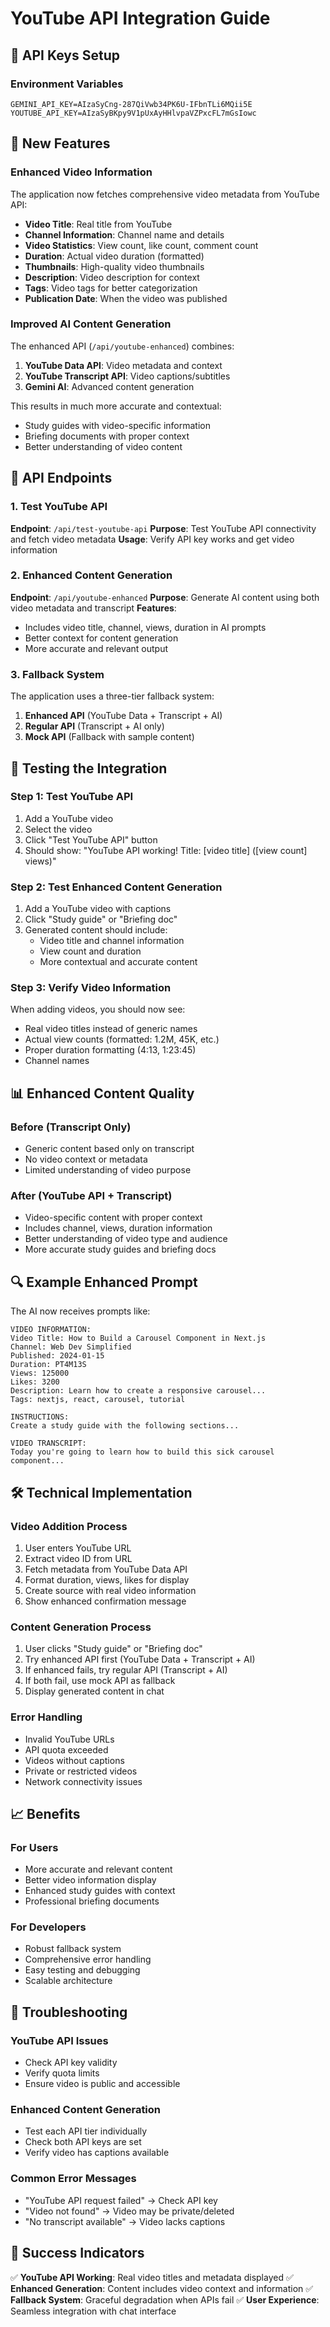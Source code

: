 # YouTube API Integration Guide

## 🔑 API Keys Setup

### Environment Variables
```env
GEMINI_API_KEY=AIzaSyCng-287QiVwb34PK6U-IFbnTLi6MQii5E
YOUTUBE_API_KEY=AIzaSyBKpy9V1pUxAyHHlvpaVZPxcFL7mGsIowc
```

## 🚀 New Features

### Enhanced Video Information
The application now fetches comprehensive video metadata from YouTube API:

- **Video Title**: Real title from YouTube
- **Channel Information**: Channel name and details
- **Video Statistics**: View count, like count, comment count
- **Duration**: Actual video duration (formatted)
- **Thumbnails**: High-quality video thumbnails
- **Description**: Video description for context
- **Tags**: Video tags for better categorization
- **Publication Date**: When the video was published

### Improved AI Content Generation
The enhanced API (`/api/youtube-enhanced`) combines:

1. **YouTube Data API**: Video metadata and context
2. **YouTube Transcript API**: Video captions/subtitles
3. **Gemini AI**: Advanced content generation

This results in much more accurate and contextual:
- Study guides with video-specific information
- Briefing documents with proper context
- Better understanding of video content

## 🔧 API Endpoints

### 1. Test YouTube API
**Endpoint**: `/api/test-youtube-api`
**Purpose**: Test YouTube API connectivity and fetch video metadata
**Usage**: Verify API key works and get video information

### 2. Enhanced Content Generation
**Endpoint**: `/api/youtube-enhanced`
**Purpose**: Generate AI content using both video metadata and transcript
**Features**:
- Includes video title, channel, views, duration in AI prompts
- Better context for content generation
- More accurate and relevant output

### 3. Fallback System
The application uses a three-tier fallback system:
1. **Enhanced API** (YouTube Data + Transcript + AI)
2. **Regular API** (Transcript + AI only)
3. **Mock API** (Fallback with sample content)

## 🎯 Testing the Integration

### Step 1: Test YouTube API
1. Add a YouTube video
2. Select the video
3. Click "Test YouTube API" button
4. Should show: "YouTube API working! Title: [video title] ([view count] views)"

### Step 2: Test Enhanced Content Generation
1. Add a YouTube video with captions
2. Click "Study guide" or "Briefing doc"
3. Generated content should include:
   - Video title and channel information
   - View count and duration
   - More contextual and accurate content

### Step 3: Verify Video Information
When adding videos, you should now see:
- Real video titles instead of generic names
- Actual view counts (formatted: 1.2M, 45K, etc.)
- Proper duration formatting (4:13, 1:23:45)
- Channel names

## 📊 Enhanced Content Quality

### Before (Transcript Only)
- Generic content based only on transcript
- No video context or metadata
- Limited understanding of video purpose

### After (YouTube API + Transcript)
- Video-specific content with proper context
- Includes channel, views, duration information
- Better understanding of video type and audience
- More accurate study guides and briefing docs

## 🔍 Example Enhanced Prompt

The AI now receives prompts like:
```
VIDEO INFORMATION:
Video Title: How to Build a Carousel Component in Next.js
Channel: Web Dev Simplified
Published: 2024-01-15
Duration: PT4M13S
Views: 125000
Likes: 3200
Description: Learn how to create a responsive carousel...
Tags: nextjs, react, carousel, tutorial

INSTRUCTIONS:
Create a study guide with the following sections...

VIDEO TRANSCRIPT:
Today you're going to learn how to build this sick carousel component...
```

## 🛠️ Technical Implementation

### Video Addition Process
1. User enters YouTube URL
2. Extract video ID from URL
3. Fetch metadata from YouTube Data API
4. Format duration, views, likes for display
5. Create source with real video information
6. Show enhanced confirmation message

### Content Generation Process
1. User clicks "Study guide" or "Briefing doc"
2. Try enhanced API first (YouTube Data + Transcript + AI)
3. If enhanced fails, try regular API (Transcript + AI)
4. If both fail, use mock API as fallback
5. Display generated content in chat

### Error Handling
- Invalid YouTube URLs
- API quota exceeded
- Videos without captions
- Private or restricted videos
- Network connectivity issues

## 📈 Benefits

### For Users
- More accurate and relevant content
- Better video information display
- Enhanced study guides with context
- Professional briefing documents

### For Developers
- Robust fallback system
- Comprehensive error handling
- Easy testing and debugging
- Scalable architecture

## 🔧 Troubleshooting

### YouTube API Issues
- Check API key validity
- Verify quota limits
- Ensure video is public and accessible

### Enhanced Content Generation
- Test each API tier individually
- Check both API keys are set
- Verify video has captions available

### Common Error Messages
- "YouTube API request failed" → Check API key
- "Video not found" → Video may be private/deleted
- "No transcript available" → Video lacks captions

## 🎉 Success Indicators

✅ **YouTube API Working**: Real video titles and metadata displayed
✅ **Enhanced Generation**: Content includes video context and information
✅ **Fallback System**: Graceful degradation when APIs fail
✅ **User Experience**: Seamless integration with chat interface
